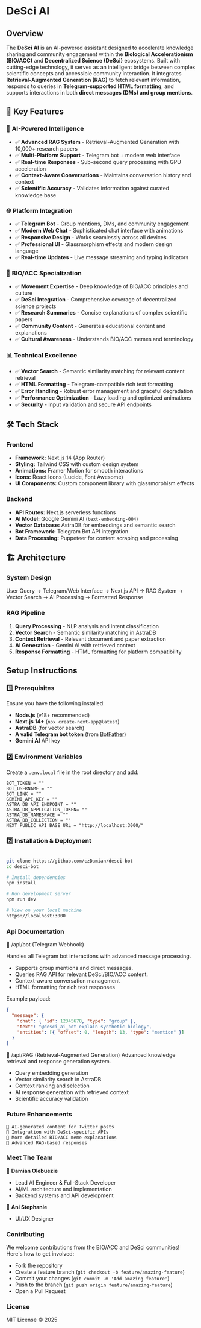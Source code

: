 # DeSci AI

## Overview

The **DeSci AI** is an AI-powered assistant designed to accelerate knowledge sharing and community engagement within the **Biological Accelerationism (BIO/ACC)** and **Decentralized Science (DeSci)** ecosystems. Built with cutting-edge technology, it serves as an intelligent bridge between complex scientific concepts and accessible community interaction. It integrates **Retrieval-Augmented Generation (RAG)** to fetch relevant information, responds to queries in **Telegram-supported HTML formatting**, and supports interactions in both **direct messages (DMs) and group mentions**.

## 🚀 Key Features

### 🤖 **AI-Powered Intelligence**

- ✅ **Advanced RAG System** - Retrieval-Augmented Generation with 10,000+ research papers
- ✅ **Multi-Platform Support** - Telegram bot + modern web interface
- ✅ **Real-time Responses** - Sub-second query processing with GPU acceleration
- ✅ **Context-Aware Conversations** - Maintains conversation history and context
- ✅ **Scientific Accuracy** - Validates information against curated knowledge base

### 🌐 **Platform Integration**

- ✅ **Telegram Bot** - Group mentions, DMs, and community engagement
- ✅ **Modern Web Chat** - Sophisticated chat interface with animations
- ✅ **Responsive Design** - Works seamlessly across all devices
- ✅ **Professional UI** - Glassmorphism effects and modern design language
- ✅ **Real-time Updates** - Live message streaming and typing indicators

### 🔬 **BIO/ACC Specialization**

- ✅ **Movement Expertise** - Deep knowledge of BIO/ACC principles and culture
- ✅ **DeSci Integration** - Comprehensive coverage of decentralized science projects
- ✅ **Research Summaries** - Concise explanations of complex scientific papers
- ✅ **Community Content** - Generates educational content and explanations
- ✅ **Cultural Awareness** - Understands BIO/ACC memes and terminology

### 📊 **Technical Excellence**

- ✅ **Vector Search** - Semantic similarity matching for relevant content retrieval
- ✅ **HTML Formatting** - Telegram-compatible rich text formatting
- ✅ **Error Handling** - Robust error management and graceful degradation
- ✅ **Performance Optimization** - Lazy loading and optimized animations
- ✅ **Security** - Input validation and secure API endpoints

## 🛠️ Tech Stack

### **Frontend**

- **Framework:** Next.js 14 (App Router)
- **Styling:** Tailwind CSS with custom design system
- **Animations:** Framer Motion for smooth interactions
- **Icons:** React Icons (Lucide, Font Awesome)
- **UI Components:** Custom component library with glassmorphism effects

### **Backend**

- **API Routes:** Next.js serverless functions
- **AI Model:** Google Gemini AI (`text-embedding-004`)
- **Vector Database:** AstraDB for embeddings and semantic search
- **Bot Framework:** Telegram Bot API integration
- **Data Processing:** Puppeteer for content scraping and processing

## 🏗️ Architecture

### **System Design**

User Query → Telegram/Web Interface → Next.js API → RAG System → Vector Search → AI Processing → Formatted Response

### **RAG Pipeline**

1. **Query Processing** - NLP analysis and intent classification
2. **Vector Search** - Semantic similarity matching in AstraDB
3. **Context Retrieval** - Relevant document and paper extraction
4. **AI Generation** - Gemini AI with retrieved context
5. **Response Formatting** - HTML formatting for platform compatibility

## Setup Instructions

### 1️⃣ Prerequisites

Ensure you have the following installed:

- **Node.js** (v18+ recommended)
- **Next.js 14+** (`npx create-next-app@latest`)
- **AstraDB** (for vector search)
- **A valid Telegram bot token** (from [BotFather](https://t.me/BotFather))
- **Gemini AI** API key

### 2️⃣ Environment Variables

Create a `.env.local` file in the root directory and add:

```env
BOT_TOKEN = ""
BOT_USERNAME = ""
BOT_LINK = ""
GEMINI_API_KEY = ""
ASTRA_DB_API_ENDPOINT = ""
ASTRA_DB_APPLICATION_TOKEN= ""
ASTRA_DB_NAMESPACE = ""
ASTRA_DB_COLLECTION = ""
NEXT_PUBLIC_API_BASE_URL = "http://localhost:3000/"

```

### 2️⃣ Installation & Deployment

```bash

git clone https://github.com/czDamian/desci-bot
cd desci-bot

# Install dependencies
npm install

# Run development server
npm run dev

# View on your local machine
https://localhost:3000
```

### Api Documentation

📌 /api/bot (Telegram Webhook)

Handles all Telegram bot interactions with advanced message processing.

- Supports group mentions and direct messages.
- Queries RAG API for relevant DeSci/BIO/ACC content.
- Context-aware conversation management
- HTML formatting for rich text responses

Example payload:

```json
{
  "message": {
    "chat": { "id": 12345678, "type": "group" },
    "text": "@desci_ai_bot explain synthetic biology",
    "entities": [{ "offset": 0, "length": 13, "type": "mention" }]
  }
}
```

📌 /api/RAG (Retrieval-Augmented Generation)
Advanced knowledge retrieval and response generation system.

- Query embedding generation
- Vector similarity search in AstraDB
- Context ranking and selection
- AI response generation with retrieved context
- Scientific accuracy validation

### Future Enhancements

    🔹 AI-generated content for Twitter posts
    🔹 Integration with DeSci-specific APIs
    🔹 More detailed BIO/ACC meme explanations
    🔹 Advanced RAG-based responses

### Meet The Team

🔹 **Damian Olebuezie**

- Lead AI Engineer & Full-Stack Developer
- AI/ML architecture and implementation
- Backend systems and API development

🔹 **Ani Stephanie**

- UI/UX Designer

### Contributing

We welcome contributions from the BIO/ACC and DeSci communities! Here's how to get involved:

- Fork the repository
- Create a feature branch (`git checkout -b feature/amazing-feature`)
- Commit your changes (`git commit -m 'Add amazing feature'`)
- Push to the branch (`git push origin feature/amazing-feature`)
- Open a Pull Request

### License

MIT License © 2025
